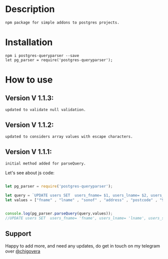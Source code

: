 # Description
    npm package for simple addons to postgres projects.
# Installation

    npm i postgres-queryparser --save
    let pg_parser = require('postgres-queryparser');
    

# How to use
## Version V 1.1.3:
    updated to validate null validation.
## Version V 1.1.2:
    updated to considers array values with escape characters.
## Version V 1.1.1:
    initial method added for parseQuery.

Let's see about js code:

```js

let pg_parser = require('postgres-queryparser');
    
let query = `UPDATE users SET  users_fname= $1, users_lname= $2, users_sonof= $3, users_address= $4, users_postcode= $5, users_mobile= $6, users_email= $7 WHERE apikeys_id = $8`;
let values = ["fname" , "lname" , "sonof" , "address" , "postcode" , "9876543210" , "email@domain.com" , "12345" ];


console.log(pg_parser.parseQuery(query,values));
//UPDATE users SET  users_fname= 'fname', users_lname= 'lname', users_sonof= 'sonof', users_address= 'address', users_postcode= 'postcode', users_mobile= '9876543210', users_email= 'email@domain.com' WHERE apikeys_id = '12345'

```

## Support

Happy to add more, and need any updates, do get in touch on my telegram over [@chigovera](#https://t.me/chigovera)
